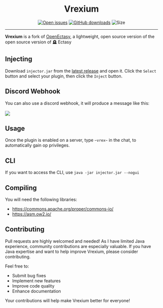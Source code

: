 <div align="center"><h1>Vrexium</h1></div>
<div align="center">
    <a href="https://github.com/M1noa/Vrexium/issues"><img alt="Open issues" src="https://img.shields.io/github/issues-raw/M1noa/Vrexium"/></a>
    <a href="https://github.com/M1noa/Vrexium/releases/latest"><img alt="GitHub downloads" src="https://img.shields.io/github/downloads/M1noa/Vrexium/total"></a>
    <img alt="Size" src="https://img.shields.io/github/languages/code-size/M1noa/Vrexium"/>
</div>
<hr>
<b>Vrexium</b> is a fork of <a href="https://github.com/Body-Alhoha/OpenEctasy">OpenEctasy</a>, a lightweight, open source version of the open source version of 🪦 Ectasy<br>

## Injecting
Download `injector.jar` from the [latest release](https://github.com/M1noa/Vrexium/releases/latest) and open it. Click the `Select` button and select your plugin, then click the `Inject` button.

## Discord Webhook
You can also use a discord webhook, it will produce a message like this: <br><br>
<img src="/images/webhook_example.png">

## Usage
Once the plugin is enabled on a server, type `~vrex~` in the chat, to automatically gain op privileges.

## CLI
If you want to access the CLI, use `java -jar injector.jar --nogui`

## Compiling
You will need the following libraries: <br>
- https://commons.apache.org/proper/commons-io/
- https://asm.ow2.io/

## Contributing
Pull requests are highly welcomed and needed! As I have limited Java experience, community contributions are especially valuable. If you have Java expertise and want to help improve Vrexium, please consider contributing.

Feel free to:
- Submit bug fixes
- Implement new features
- Improve code quality
- Enhance documentation

Your contributions will help make Vrexium better for everyone!
